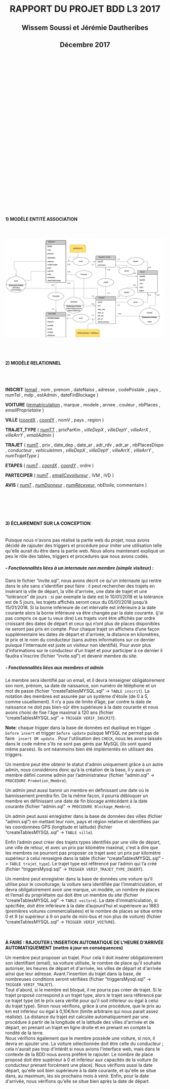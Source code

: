 <br>
<br>
<br>
<br>
<br>
<br>
<br>
<br>
<br>
<br>
<br>
<br>
<br>
<br>
<br>
<br>
<br>
<br>
<br>
<br>
<br>
<br>
<br>
<br>
<br>
<br>

<CENTER>
<h1>RAPPORT DU PROJET BDD L3 2017</H1>
<h2>Wissem Soussi et Jérémie Dautheribes</h2>
<h2>Décembre 2017</h2>
</CENTER>

<br>
<br>
<br>
<br>
<br>
<br>
<br>
<br>
<br>
<br>
<br>
<br>
<br>
<br>
<br>
<br>
<br>
<br>
<br>
<br>
<br>
<br>
<br>
<br>
<br>
<br>
<br>
<br>
<br>


<h4>1) MODÈLE ENTITÉ ASSOCIATION</h4>
<br>
<br>
<img src="./modeleEA.png">
<br>
<br>
<br>
<br>

<h4>2) MODÈLE RELATIONNEL</h4>
<br>
<br>

**INSCRIT**
(<u>email</u> , nom , prenom , dateNaiss , adresse , codePostale , pays , numTel , mdp , estAdmin , dateFinBlockage )

**VOITURE** (<u>immatriculation</u> , marque , modele , annee , couleur , nbPlaces , _emailProprietaire_ )

**VILLE**
(<u>coordX</u> , <u>coordY</u> , nomV , pays , region )

**TRAJET_TYPE**
( <u>numTT</u> , prixParKm , _villeDepX_ ,  _villeDepY_ , _villeArrX_ , _villeArrY_ , _emailAdmin_ )

**TRAJET**
( <u>numT</u> , prix , date_dep , date_ar , adr_rdv , adr_ar , nbPlacesDispo , _conducteur_ , _vehiculeImm_ ,  _villeDepX_ ,  _villeDepY_ , _villeArrX_ , _villeArrY_ , _numTrajetType_ )

**ETAPES**
( <u>_numT_</u> , <u>_coordX_</u> , <u>_coordY_</u> , ordre )

**PARTECIPER**
( <u>_numT_</u> , <u>_emailCovoitureur_</u> , iVM , iVD )


**AVIS**
( <u>_numT_</u> , <u>_numDonneur_</u> , <u>_numRéceveur_</u>, nbEtoile, commentaire )
<br>
<br>
<br>
<br>
<br>
<br>

<h4> 3) ÉCLAIREMENT SUR LA CONCEPTION</h4>
<br>
Puisque nous n'avons pas réalisé la partie web du projet, nous avons décidé de rajouter des triggers et procédure pour imiter une utilisation telle qu'elle aurait du être dans la partie web. Nous allons maintenant expliqué un peu le rôle des tables, triggers et procedures que nous avons codés.

<h5> - Fonctionnalités liées à un internaute non membre (simple visiteur) :</h5>
Dans le fichier “invite.sql”, nous avons décrit ce qu'un internaute qui rentre dans le site sans s'identifier peut faire : il peut rechercher des trajets en insérant la ville de départ, la ville d'arrivée, une date de trajet et une “tolérance” de jours : si par exemple la date est le 10/01/2018 et la tolérance est de 5 jours, les trajets affichés seront ceux du 05/01/2018 jusqu’à 15/01/2018.
Si la borne inférieure de cet intervalle est inférieure à la date courante alors la borne inférieure va être changée par la date courante. (j'ai pas compris ce que tu veux dire)
Les trajets vont être affichés par ordre croissant des dates de départ et ceux qui n’ont plus de places disponibles ne seront pas pris en compte.
Pour chaque trajet on affichera d’une façon supplémentaire les dates de départ et d'arrivée, la distance en kilomètres, le prix et le nom du conducteur (sans autres informations sur ce dernier puisque l'internaute est juste un visiteur non identifié).
Pour avoir plus d’informations sur le conducteur d’un trajet et pour participer à ce dernier il faudra s’inscrire (fichier “invite.sql”) et devenir membre du site.

<h5>- Fonctionnalités liées aux membres et admin </h5>

Le membre sera identifié par un email, et il devra renseigner obligatoirement son nom, prénom, sa date de naissance, son numéro de téléphone et un mot de passe (fichier “createTablesMYSQL.sql” -> `TABLE inscrit`).
La notation des membres est assurée par un système d'étoile (de 0 à 5, comme usuellement). Il n’y a pas de limite d’âge, par contre la date de naissance ne doit pas bien-sûr être supérieure à la date courante et nous avons choisi de fixe l'âge maximal à 120 ans (fichier “createTablesMYSQL.sql” -> `TRIGGER VERIF_INSCRIT`).

**Note**: chaque trigger dans la base de données est dupliqué en trigger `before insert` et trigger `before update` puisque MYSQL ne permet pas de faire ` insert OR update` . Pour l'utilisation des `CHECK`, nous les avons laissés dans le code même s'ils ne sont pas gérés par MySQL (ils sont quand même parsés). Ils ont néanmoins bien été implémentés en utilisant des triggers.





Un membre peut être obtenir le statut d'admin uniquement grâce à  un autre admin, nous considérons donc qu’à la création de la base, il y aura un membre défini comme admin par l’administrateur (fichier “admin.sql” -> `PROCEDURE Promotion_Membre`).


Un admin peut aussi bannir un membre en définissant une date où le bannissement prendra fin. De la même façon, il pourra débloquer un membre en définissant une date de fin blocage antécédent à la date courante  (fichier “admin.sql” -> `PROCEDURE Blockage_Membre`).

Un admin peut aussi enregistrer dans la base de données des villes (fichier “admin.sql”) en mettant leur nom, pays et région relative et identifiées par les coordonnées GPS (longitude et latitude) (fichier “createTablesMYSQL.sql” -> `TABLE ville`).

Enfin l’admin peut créer des trajets types identifiés par une ville de départ, une ville de retour, et avec un prix par kilomètre maximal, c'est à dire que les membres ne pourront pas proposer ce trajet avec un prix par kilomètre supérieur à celui renseigné dans la table (fichier “createTablesMYSQL.sql” -> `TABLE trajet_type`). Le trajet type est référencé par l’admin qui l’a créé (fichier “triggersMysql.sql” -> `TRIGGER VERIF_TRAJET_TYPE_INSERT`).

Un membre peut enregistrer dans la base de données une voiture qu’il utilise pour le covoiturage; la voiture sera identifiée par l’immatriculation, et devra obligatoirement avoir une marque, un modèle, un nombre de places et l’email du propriétaire qui doit être un membre du site (fichier “createTablesMYSQL.sql” -> `TABLE voiture`).
La date d’immatriculation, si spécifiée, doit être inférieure à la date d’aujourd’hui et supérieure au 1883 (premières voitures commercialisées) et le nombre de places se situe entre 0 et 9 (si supérieur à 9 on parle de mini-bus et non plus de voiture) (fichier “createTablesMYSQL.sql” -> `TRIGGER VERIF_VOITURE`).

<br>
<br>
<b>À FAIRE : RAJOUTER L'INSERTION AUTOMATIQUE DE L'HEURE D'ARRIVÉE AUTOMATIQUEMENT (mettre à jour en conséquences)</b>

Un membre peut proposer un trajet. Pour cela il doit insérer obligatoirement son identifiant (email), sa voiture utilisée, le nombre de place qu'il souhaite autoriser, les heures de départ et d'arrivée, les villes de départ et d'arrivée ainsi que leur adresse. Avant l'insertion du trajet dans la base, de nombreuses conditions seront vérifiées (fichier "triggersMysql.sql" -> `TRIGGER VERIF_TRAJET`). </br>
Tout d'abord, si le membre est bloqué, il ne pourra pas créer de trajet. Si le trajet proposé correspond à un trajet type, alors le trajet sera référencé par ce trajet type (et le prix sera vérifié pour qu'il soit inférieur ou égal à celui du trajet type). Sinon nous vérifions, grâce à une procédure, que le prix au km est inférieur ou égal à 0,10€/km (limite arbitraire qui nous parait assez réaliste). La distance du trajet est calculée automatiquement par une procédure à partir de la longitude et la latitude des villes d'arrivée et de départ, en prenant un trajet en ligne droite et en prenant en compte la rondité de la terre. </br>
Nous vérifions également que le membre possède une voiture, si non, il devra en ajouter une. La voiture sélectionnée doit être celle du conducteur ; cela n'aurait pas trop d'intérêt si nous avions l'interface web, mais dans le contexte de la BDD nous avons préféré le rajouter. Le nombre de place proposé doit être supérieur à 0 et inférieur aux capacités de la voiture (le conducteur prenant forcément une place).
Nous vérifions aussi la date départ, qu'elle soit bien supérieure à la date courante, et qu'elle se situe dans, au maximum, les six prochains mois à venir. Enfin, pour la date d'arrivée, nous vérifions qu'elle se situe bien après la date de départ.


<br>
<br>

Un trajet peut avoir plusieur villes étapes entre la ville de départ et la ville d'arrivée (fichier “createTablesMYSQL.sql” -> `TABLE etapes`).
Ces villes étapes sont caractérisées par l’ordre de parcours dans le trajet.

Un membre peut participer à un trajet, en insérant les villes ou il va monter et descendre entre les villes disponibles dans le trajet: ville de départ, villes étapes, ville d'arrivée (fichier “createTablesMYSQL.sql” -> `TABLE participer`). Si la ville “d’embarcation” (iVM) est la ville de départ alors sa valeur est NULL, viceversa iVD est NULL si la ville de descente est la ville d'arrivée: ce qui fait que personne peut descendre dans la ville de départ et personne va monter dans la ville d'arrivée (logique et convenable). Autrement iVM et iVD vont contenir l’ordre de la ville respectif dans ce trajet (l’attribut ordre dans la table `etapes`).

La participation est ajoutée seulement s’ il  y a de la place disponible pour ce sous-trajet du trajet choisi. C’est-à-dire que si pour ce bout de trajet (de iVM à IVD) il y a une etape ou il y a pas de place disponible la participation peut pas être ajoutée. De même le membre et le conducteur du trajet ne doivent pas être bloquée au moment de la souscription au trajet, et enfin l’ordre de la ville de monte doit être bien sûr inférieur à l’ordre de la ville descente (or on ne peut pas descendre dans une ville qui a ete deja parcouru avant la ville d’embarcation) (fichier “triggersMysql.sql” -> `TRIGGER VERIF_PARTICIPER_NODRIVER`).


Un membre peut donner un avis ....(table avis)

conditions avis....(trigger avis et procedures(fonctions) liees )
<br>
<br>

Un membre peut faire la recherche comme l'invite' mais il voit tous les infos sur le conducteur

<h4>EXEMPLE DE CODE SQL DANS MARKDOWN ;)</h4>
<br>
```sql
insert into voiture (immatriculation, marque, modele, annee, couleur, nbPlaces, emailProprietaire)
values ("value", "value", "value", "value", "value", "value", "value");
```
